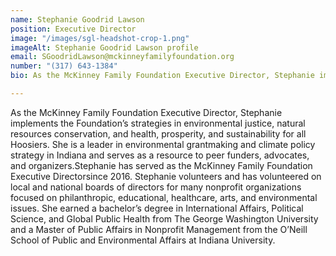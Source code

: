 ```yaml
---
name: Stephanie Goodrid Lawson
position: Executive Director
image: "/images/sgl-headshot-crop-1.png"
imageAlt: Stephanie Goodrid Lawson profile
email: SGoodridLawson@mckinneyfamilyfoundation.org
number: "(317) 643-1384"
bio: As the McKinney Family Foundation Executive Director, Stephanie implements the Foundation’s strategies in environmental justice, natural resources conservation, and health, prosperity, and sustainability for all Hoosiers. She is a leader in environmental grantmaking and climate policy strategy in Indiana and serves as a resource to peer funders, advocates, and organizers.Stephanie has served as the McKinney Family Foundation Executive Directorsince 2016. Stephanie volunteers and has volunteered on local and national boards of directors for many nonprofit organizations focused on philanthropic, educational, healthcare, arts, and environmental issues. She earned a bachelor’s degree in International Affairs, Political Science, and Global Public Health from The George Washington University and a Master of Public Affairs in Nonprofit Management from the O’Neill School of Public and Environmental Affairs at Indiana University.

---
```

As the McKinney Family Foundation Executive Director, Stephanie implements the Foundation’s strategies in environmental justice, natural resources conservation, and health, prosperity, and sustainability for all Hoosiers. She is a leader in environmental grantmaking and climate policy strategy in Indiana and serves as a resource to peer funders, advocates, and organizers.Stephanie has served as the McKinney Family Foundation Executive Directorsince 2016. Stephanie volunteers and has volunteered on local and national boards of directors for many nonprofit organizations focused on philanthropic, educational, healthcare, arts, and environmental issues. She earned a bachelor’s degree in International Affairs, Political Science, and Global Public Health from The George Washington University and a Master of Public Affairs in Nonprofit Management from the O’Neill School of Public and Environmental Affairs at Indiana University.